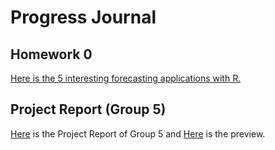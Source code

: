 # Progress Journal

## Homework 0

[Here is the 5 interesting forecasting applications with R.](https://htmlpreview.github.io/?https://github.com/BU-IE-360/spring20-cemrecadir/blob/master/files/example_homework_0.html)

## Project Report (Group 5)

[Here](https://github.com/BU-IE-360/spring20-cemrecadir/blob/master/files/IE360_Project_Group5.html) is the Project Report of Group 5 and [Here](https://htmlpreview.github.io/?https://github.com/BU-IE-360/spring20-cemrecadir/blob/master/files/IE360_Project_Group5.html) is the preview.
